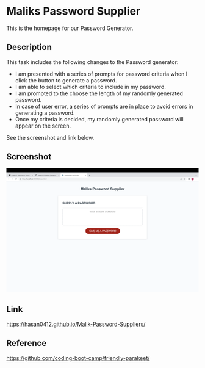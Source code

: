# Maliks Password Supplier

This is the homepage for our Password Generator.

## Description

This task includes the following changes to the Password generator:
- I am presented with a series of prompts for password criteria when I click the button to generate a password.
- I am able to select which criteria to include in my password.
- I am prompted to the choose the length of my randomly generated password.
- In case of user error, a series of prompts are in place to avoid errors in generating a password.
- Once my criteria is decided, my randomly generated password will appear on the screen.

See the screenshot and link below.

## Screenshot

![Screenshot](/Images/Screenshot%202023-04-26%20at%2015.39.41.png)

## Link

https://hasan0412.github.io/Malik-Password-Suppliers/

## Reference

https://github.com/coding-boot-camp/friendly-parakeet/
